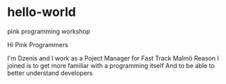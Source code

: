 # hello-world
pink programming workshop

Hi Pink Programmers

I'm Dzenis and I work as a Poject Manager for Fast Track Malmö
Reason I joined is to get more familiar with a programming itself
And to be able to better understand developers
